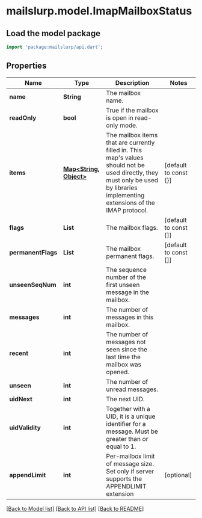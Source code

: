# mailslurp.model.ImapMailboxStatus

## Load the model package
```dart
import 'package:mailslurp/api.dart';
```

## Properties
Name | Type | Description | Notes
------------ | ------------- | ------------- | -------------
**name** | **String** | The mailbox name. | 
**readOnly** | **bool** | True if the mailbox is open in read-only mode. | 
**items** | [**Map<String, Object>**](Object) | The mailbox items that are currently filled in. This map's values should not be used directly, they must only be used by libraries implementing extensions of the IMAP protocol. | [default to const {}]
**flags** | **List<String>** | The mailbox flags. | [default to const []]
**permanentFlags** | **List<String>** | The mailbox permanent flags. | [default to const []]
**unseenSeqNum** | **int** | The sequence number of the first unseen message in the mailbox. | 
**messages** | **int** | The number of messages in this mailbox. | 
**recent** | **int** | The number of messages not seen since the last time the mailbox was opened. | 
**unseen** | **int** | The number of unread messages. | 
**uidNext** | **int** | The next UID. | 
**uidValidity** | **int** | Together with a UID, it is a unique identifier for a message. Must be greater than or equal to 1. | 
**appendLimit** | **int** | Per-mailbox limit of message size. Set only if server supports the APPENDLIMIT extension | [optional] 

[[Back to Model list]](../README#documentation-for-models) [[Back to API list]](../README#documentation-for-api-endpoints) [[Back to README]](../README)


